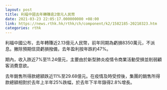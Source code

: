 ```yaml
---
layout: post
title: 利福中國去年轉賺逾2億元人民幣
date: 2021-03-23 22:05:17.000000000 +08:00
link: https://news.rthk.hk/rthk/ch/component/k2/1582185-20210323.htm
categories: rthk
---
```


利福中國公布，去年轉賺近2.13億元人民幣，前年同期為虧損8350萬元，不派息。撇除預期信貸虧損撥備，去年盈利按年跌約47%。

期內，收入跌近7%至11.24億元，主要由於新型肺炎疫情令商業活動受損並削弱顧客消費意欲。

去年銷售所得款總額跌近11%至29.68億元。在疫情及時受控後，集團的銷售所得款總額相對於去年上半年25%跌幅，於去年下半年錄得2.8%增長。
